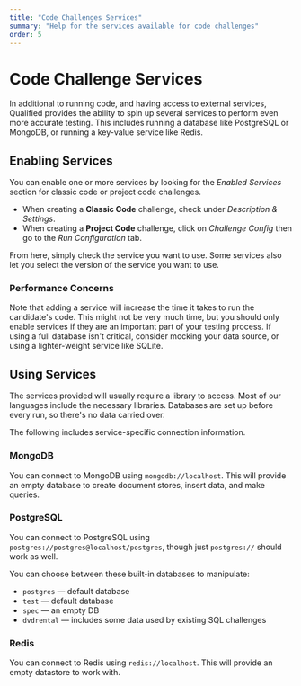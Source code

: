 ```yaml
---
title: "Code Challenges Services"
summary: "Help for the services available for code challenges"
order: 5
---
```


# Code Challenge Services

In additional to running code, and having access to external services, Qualified provides the ability to spin up several services to perform even more accurate testing. This includes running a database like PostgreSQL or MongoDB, or running a key-value service like Redis.

## Enabling Services

You can enable one or more services by looking for the _Enabled Services_ section for classic code or project code challenges.

* When creating a **Classic Code** challenge, check under _Description & Settings_.
* When creating a **Project Code** challenge, click on  _Challenge Config_ then go to the _Run Configuration_ tab.

From here, simply check the service you want to use. Some services also let you select the version of the service you want to use.

### Performance Concerns

Note that adding a service will increase the time it takes to run the candidate's code. This might not be very much time, but you should only enable services if they are an important part of your testing process. If using a full database isn't critical, consider mocking your data source, or using a lighter-weight service like SQLite.

## Using Services

The services provided will usually require a library to access. Most of our languages include the necessary libraries. Databases are set up before every run, so there's no data carried over.

The following includes service-specific connection information.

### MongoDB

You can connect to MongoDB using `mongodb://localhost`. This will provide an empty database to create document stores, insert data, and make queries.

### PostgreSQL

You can connect to PostgreSQL using `postgres://postgres@localhost/postgres`, though just `postgres://` should work as well.

You can choose between these built-in databases to manipulate:

* `postgres` — default database
* `test` — default database
* `spec` — an empty DB
* `dvdrental` — includes some data used by existing SQL challenges

### Redis

You can connect to Redis using `redis://localhost`. This will provide an empty datastore to work with.
